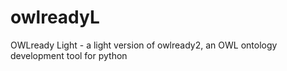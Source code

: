 # owlreadyL
OWLready Light - a light version of owlready2, an OWL ontology development tool for python

